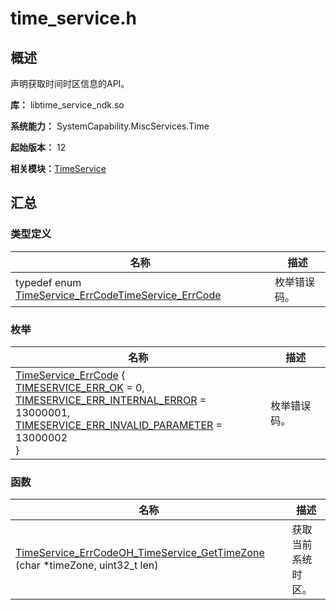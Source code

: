 # time_service.h


## 概述

声明获取时间时区信息的API。

**库：** libtime_service_ndk.so

**系统能力：** SystemCapability.MiscServices.Time

**起始版本：** 12

**相关模块：**[TimeService](_time_service.md)


## 汇总


### 类型定义

| 名称 | 描述 | 
| -------- | -------- |
| typedef enum [TimeService_ErrCode](_time_service.md#timeservice_errcode)[TimeService_ErrCode](_time_service.md#timeservice_errcode) | 枚举错误码。 | 


### 枚举

| 名称 | 描述 | 
| -------- | -------- |
| [TimeService_ErrCode](_time_service.md#timeservice_errcode) {<br/>[TIMESERVICE_ERR_OK](_time_service.md) = 0,<br/>[TIMESERVICE_ERR_INTERNAL_ERROR](_time_service.md) = 13000001,<br/>[TIMESERVICE_ERR_INVALID_PARAMETER](_time_service.md) = 13000002<br/>} | 枚举错误码。 | 


### 函数

| 名称 | 描述 | 
| -------- | -------- |
| [TimeService_ErrCode](_time_service.md#timeservice_errcode)[OH_TimeService_GetTimeZone](_time_service.md#oh_timeservice_gettimezone) (char \*timeZone, uint32_t len) | 获取当前系统时区。 | 
